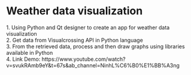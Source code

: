 <h1>Weather data visualization</h1>
1.  Using Python and Qt designer  to create  an app for weather data visualization <br>
2.  Get data from Visualcrossing API in Python language <br>
3. From the retrieved data, process and then draw graphs using libraries available in Python<br>
4. Link Demo: https://www.youtube.com/watch?v=svukRAmb9eY&t=67s&ab_channel=NinhL%C6%B0%E1%BB%A3ng

